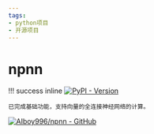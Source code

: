 ```yaml
---
tags:
- python项目
- 开源项目
---
```


# npnn
!!! success inline
    [![PyPI - Version](https://img.shields.io/pypi/v/npnn)](https://pypi.org/project/npnn/0.0.1/)
    
    已完成基础功能，支持向量的全连接神经网络的计算。

[![AIboy996/npnn - GitHub](https://gh-card.dev/repos/AIboy996/npnn.svg?fullname=)](https://github.com/AIboy996/npnn)
